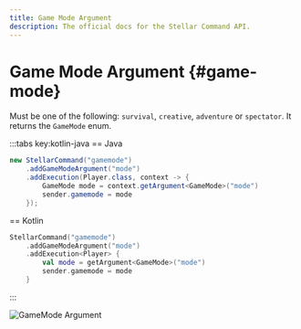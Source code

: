 ```yaml
---
title: Game Mode Argument
description: The official docs for the Stellar Command API.
---
```


# Game Mode Argument {#game-mode}

Must be one of the following: `survival`, `creative`, `adventure` or `spectator`. It returns the `GameMode` enum.

:::tabs key:kotlin-java
== Java
```Java
new StellarCommand("gamemode")
    .addGameModeArgument("mode")
    .addExecution(Player.class, context -> {
        GameMode mode = context.getArgument<GameMode>("mode")
        sender.gamemode = mode
    });
```
== Kotlin
```Kotlin
StellarCommand("gamemode")
    .addGameModeArgument("mode")
    .addExecution<Player> {
        val mode = getArgument<GameMode>("mode")
        sender.gamemode = mode
    }
```
:::

<ArgumentParser placeholder="survival" regex="^(survival|creative|adventure|spectator)$" />

![GameMode Argument](https://cdn.lutto.dev/stellar/gifs/entities/gamemode.gif)